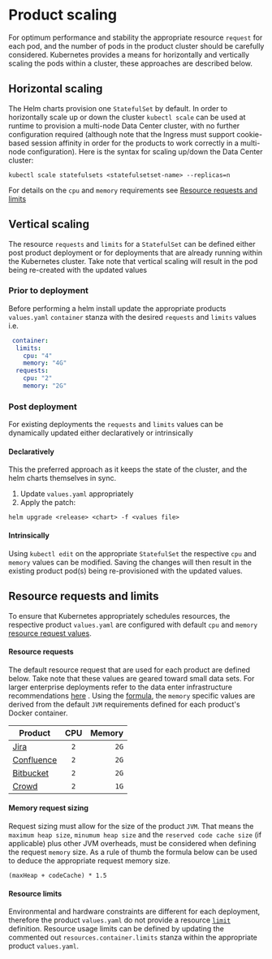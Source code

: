 # Product scalingFor optimum performance and stability the appropriate resource `request` for each pod, and the number of pods in the product cluster should be carefully considered. Kubernetes provides a means for horizontally and vertically scaling the pods within a cluster, these approaches are described below.## Horizontal scalingThe Helm charts provision one `StatefulSet` by default. In order to horizontally scale up or down the cluster `kubectl scale` can be used at runtime to provision a multi-node Data Center cluster, with no further configuration required (although note that the Ingress must support cookie-based session affinity in order for the products to work correctly in a multi-node configuration). Here is the syntax for scaling up/down the Data Center cluster:```kubectl scale statefulsets <statefulsetset-name> --replicas=n```For details on the `cpu` and `memory` requirements see [Resource requests and limits](#Resource-requests-and-limits) ## Vertical scalingThe resource `requests` and `limits` for a `StatefulSet` can be defined either post product deployment or for deployments that are already running within the Kubernetes cluster. Take note that vertical scaling will result in the pod being re-created with the updated values### Prior to deploymentBefore performing a helm install update the appropriate products `values.yaml` `container` stanza with the desired `requests` and `limits` values i.e. ```yaml container:   limits:    cpu: "4"    memory: "4G"  requests:    cpu: "2"    memory: "2G"```### Post deploymentFor existing deployments the `requests` and `limits` values can be dynamically updated either declaratively or intrinsically #### DeclarativelyThis the preferred approach as it keeps the state of the cluster, and the helm charts themselves in sync.1. Update `values.yaml` appropriately2. Apply the patch:```shellhelm upgrade <release> <chart> -f <values file>```#### IntrinsicallyUsing `kubectl edit` on the appropriate `StatefulSet` the respective `cpu` and `memory` values can be modified. Saving the changes will then result in the existing product pod(s) being re-provisioned with the updated values.## Resource requests and limitsTo ensure that Kubernetes appropriately schedules resources, the respective product `values.yaml` are configured with default `cpu` and `memory` [resource request values](https://kubernetes.io/docs/concepts/configuration/manage-resources-containers/).#### Resource requestsThe default resource request that are used for each product are defined below. Take note that these values are geared toward small data sets. For larger enterprise deployments refer to the data  enter infrastructure recommendations [here](https://confluence.atlassian.com/enterprise/data-center-infrastructure-recommendations-972333478.html) .  Using the [formula](#Memory-request-sizing), the `memory` specific values are derived from the default `JVM` requirements defined for each product's Docker container.| Product  | CPU   |  Memory ||----------|:-----:|------:|| [Jira](https://bitbucket.org/atlassian-docker/docker-atlassian-jira/src/master/#markdown-header-memory-heap-size)                    | `2`   | `2G`  || [Confluence](https://bitbucket.org/atlassian-docker/docker-atlassian-confluence-server/src/master/#markdown-header-memory-heap-size)   | `2`   | `2G`  || [Bitbucket](https://bitbucket.org/atlassian-docker/docker-atlassian-bitbucket-server/src/master/)                                    | `2`   | `2G`  || [Crowd](https://bitbucket.org/atlassian-docker/docker-atlassian-crowd/src/master/)                                                   | `2`   | `1G`  |#### Memory request sizingRequest sizing must allow for the size of the product `JVM`. That means the `maximum heap size`, `minumum heap size` and the `reserved code cache size` (if applicable) plus other JVM overheads, must be considered when defining the request `memory` size. As a rule of thumb the formula below can be used to deduce the appropriate request memory size.```shell(maxHeap + codeCache) * 1.5```#### Resource limitsEnvironmental and hardware constraints are different for each deployment, therefore the product `values.yaml` do not provide a resource [`limit`](https://kubernetes.io/docs/concepts/configuration/manage-resources-containers/#resource-requests-and-limits-of-pod-and-container) definition. Resource usage limits can be defined by updating the commented out `resources.container.limits` stanza within the appropriate product `values.yaml`.